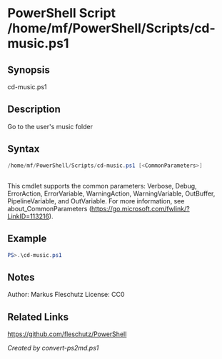 # PowerShell Script /home/mf/PowerShell/Scripts/cd-music.ps1

## Synopsis
cd-music.ps1

## Description
Go to the user's music folder

## Syntax
```powershell
/home/mf/PowerShell/Scripts/cd-music.ps1 [<CommonParameters>]
```
## <CommonParameters>
This cmdlet supports the common parameters: Verbose, Debug, ErrorAction, ErrorVariable, WarningAction, WarningVariable, OutBuffer, PipelineVariable, and OutVariable. For more information, see about_CommonParameters (https://go.microsoft.com/fwlink/?LinkID=113216).

## Example
```powershell
PS>.\cd-music.ps1
```


## Notes
Author:  Markus Fleschutz
License: CC0

## Related Links
https://github.com/fleschutz/PowerShell

*Created by convert-ps2md.ps1*
